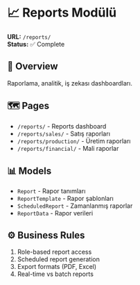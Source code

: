 # 📈 Reports Modülü

**URL:** `/reports/`  
**Status:** ✅ Complete

## 🎯 Overview
Raporlama, analitik, iş zekası dashboardları.

## 🗺️ Pages
- `/reports/` - Reports dashboard
- `/reports/sales/` - Satış raporları
- `/reports/production/` - Üretim raporları
- `/reports/financial/` - Mali raporlar

## 📊 Models
- `Report` - Rapor tanımları
- `ReportTemplate` - Rapor şablonları
- `ScheduledReport` - Zamanlanmış raporlar
- `ReportData` - Rapor verileri

## ⚙️ Business Rules
1. Role-based report access
2. Scheduled report generation
3. Export formats (PDF, Excel)
4. Real-time vs batch reports 